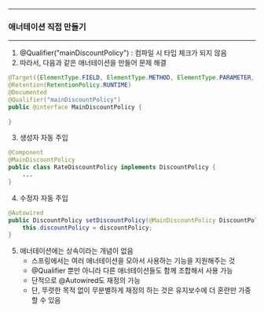 -----
### 애너테이션 직접 만들기
-----
1. @Qualifier("mainDiscountPolicy") : 컴파일 시 타입 체크가 되지 않음
2. 따라서, 다음과 같은 애너테이션을 만들어 문제 해결
```java
@Target({ElementType.FIELD, ElementType.METHOD, ElementType.PARAMETER, ElementType.TYPE, ElementType.ANNOTATION_TYPE})
@Retention(RetentionPolicy.RUNTIME)
@Documented
@Qualifier("mainDiscountPolicy")
public @interface MainDiscountPolicy {
    
}
```

3. 생성자 자동 주입
```java
@Component
@MainDiscountPolicy
public class RateDiscountPolicy implements DiscountPolicy {
    ...
}
```

4. 수정자 자동 주입
```java
@Autowired
public DiscountPolicy setDiscountPolicy(@MainDiscountPolicy DiscountPolicy discountPolicy) {
    this.discountPolicy = discountPolicy;
}
```

5. 애너테이션에는 상속이라는 개념이 없음
   - 스프링에서는 여러 애너테이션을 모아서 사용하는 기능을 지원해주는 것
   - @Qualifier 뿐만 아니라 다른 애너테이션들도 함께 조합해서 사용 가능
   - 단적으로 @Autowired도 재정의 가능
   - 단, 뚜렷한 목적 없이 무분별하게 재정의 하는 것은 유지보수에 더 혼란만 가중할 수 있음
